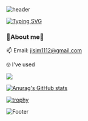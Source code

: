 ![header](https://capsule-render.vercel.app/api?type=Cylinder&color=auto&height=130&section=header&text=Jaein's%20github!&fontSize=50)

[![Typing SVG](https://readme-typing-svg.herokuapp.com/?color=f0f6fc&lines=Hi+there🐯&font=Righteous&size=40)](https://git.io/typing-svg)


### 🍒About me🍒
📫 Email: jisim1112@gmail.com


🤓 I've used

<img src="https://img.shields.io/badge/Python-3766AB?style=flat-square&logo=Python&logoColor=white"/></a>



[![Anurag's GitHub stats](https://github-readme-stats.vercel.app/api?username=simjaein)](https://github.com/simjaein/github-readme-stats)


[![trophy](https://github-profile-trophy.vercel.app/?username=simjaein&theme=flat&column=7)](https://github.com/simjaein/)


![Footer](https://capsule-render.vercel.app/api?type=transparent&color=auto&height=200&section=footer&text=&fontSize=30)
